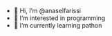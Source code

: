 - 👋 Hi, I’m @anaselfarissi
- 👀 I’m interested in programming
- 🌱 I’m currently learning pathon

<!---
anaselfarissi/anaselfarissi is a ✨ special ✨ repository because its `README.md` (this file) appears on your GitHub profile.
You can click the Preview link to take a look at your changes.
--->
